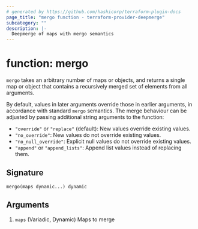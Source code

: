 ```yaml
---
# generated by https://github.com/hashicorp/terraform-plugin-docs
page_title: "mergo function - terraform-provider-deepmerge"
subcategory: ""
description: |-
  Deepmerge of maps with mergo semantics
---
```


# function: mergo

`mergo` takes an arbitrary number of maps or objects, and returns a single map or object that contains a recursively merged set of elements from all arguments.

By default, values in later arguments override those in earlier arguments, in accordance with standard `mergo` semantics. The merge behaviour can be adjusted by passing additional string arguments to the function:

* `"override"` or `"replace"` (default): New values override existing values.
* `"no_override"`: New values do not override existing values.
* `"no_null_override"`: Explicit null values do not override existing values.
* `"append"` or `"append_lists"`: Append list values instead of replacing them.



## Signature

<!-- signature generated by tfplugindocs -->
```text
mergo(maps dynamic...) dynamic
```

## Arguments

<!-- arguments generated by tfplugindocs -->

<!-- variadic argument generated by tfplugindocs -->
1. `maps` (Variadic, Dynamic) Maps to merge
